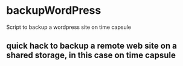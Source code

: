 # backupWordPress
Script to backup a wordpress site on time capsule
## quick hack to backup a remote web site on a shared storage, in this case on time capsule
